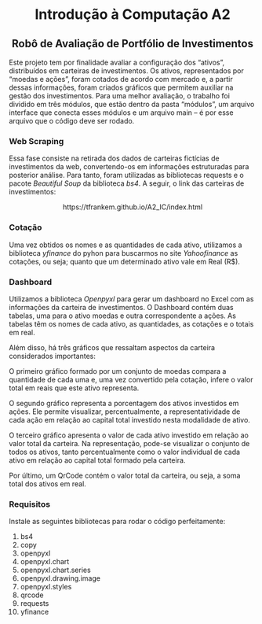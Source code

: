 <h1 align="center">Introdução à Computação A2</h1>
<h2 align="center">Robô de Avaliação de Portfólio de Investimentos</h2>
<p>
Este projeto tem por finalidade avaliar a configuração dos “ativos”, distribuídos em carteiras de investimentos. Os ativos, representados por “moedas e ações”, foram cotados de acordo com mercado e, a partir dessas informações, foram criados gráficos que permitem auxiliar na gestão dos investimentos. Para uma melhor avaliação, o trabalho foi dividido em três módulos, que estão dentro da pasta “módulos”, um arquivo interface que conecta esses módulos e um arquivo main –  é por esse arquivo que o código deve ser rodado.
</p>

<h3>Web Scraping</h3>
<p>
Essa fase consiste na retirada dos dados de carteiras fictícias de investimentos da web, convertendo-os em informações estruturadas para posterior análise. Para tanto, foram utilizadas as bibliotecas requests e o pacote <i>Beautiful Soup</i> da biblioteca <i>bs4</i>.
A seguir, o link das carteiras de investimentos:
</p>
<p align="center">https://tfrankem.github.io/A2_IC/index.html</p>

<h3>Cotação</h3>
<p>
Uma vez obtidos os nomes e as quantidades de cada ativo, utilizamos a biblioteca <i>yfinance</i> do pyhon para buscarmos no site <i>Yahoofinance</i> as cotações, ou seja; quanto que um determinado ativo vale em Real (R$).
</p>

<h3>Dashboard</h3>
<p>
Utilizamos a biblioteca <i>Openpyxl</i> para gerar um dashboard no Excel com as informações da carteira de investimentos. O Dashboard contém duas tabelas, uma para o ativo moedas e outra correspondente a ações. As tabelas têm os nomes de cada ativo, as quantidades, as cotações e o totais em real.
</p>
<p>
Além disso, há três gráficos que ressaltam aspectos da carteira considerados importantes:
</p>
<p>
O primeiro gráfico formado por um conjunto de moedas compara a quantidade de cada uma e, uma vez convertido pela cotação, infere o valor total em reais que este ativo representa.
</p>
<p>
O segundo gráfico representa a porcentagem dos ativos investidos em ações. Ele permite visualizar, percentualmente, a representatividade de cada ação em relação ao capital total investido nesta modalidade de ativo.
</p>
<p>
O terceiro gráfico apresenta o valor de cada ativo investido em relação ao valor total da carteira. Na representação, pode-se visualizar o conjunto de todos os ativos, tanto percentualmente como o valor individual de cada ativo em relação ao capital total formado pela carteira.
</p>
<p>
Por último, um QrCode contém o valor total da carteira, ou seja, a soma total dos ativos em real.
</p>

<h3>Requisitos</h3>
<p>Instale as seguintes bibliotecas para rodar o código perfeitamente:</p>
<ol>
<li>bs4</li>
<li>copy</li>
<li>openpyxl</li>
<li>openpyxl.chart</li>
<li>openpyxl.chart.series</li>
<li>openpyxl.drawing.image</li>
<li>openpyxl.styles</li>
<li>qrcode</li>
<li>requests</li>
<li>yfinance</li>
</ol>
